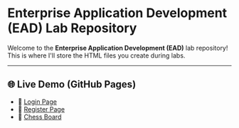# Enterprise Application Development (EAD) Lab Repository

Welcome to the **Enterprise Application Development (EAD)** lab repository!  
This is where I'll store the HTML files you create during labs.

---

## 🌐 Live Demo (GitHub Pages)

- 🔐 [Login Page](https://adapalabhargavakrishna.github.io/EAD/Login.html)
- 📝 [Register Page](https://adapalabhargavakrishna.github.io/EAD/Register.html)
- 👑 [Chess Board](https://adapalabhargavakrishna.github.io/EAD/ChessBoard.html)
